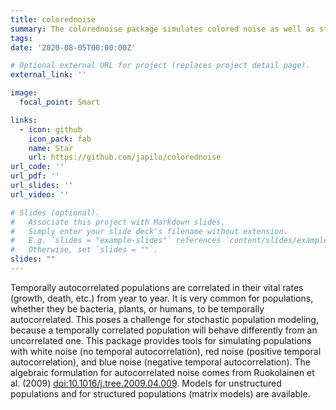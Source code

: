 ```yaml
---
title: colorednoise
summary: The colorednoise package simulates colored noise as well as structured and unstructured population models with colored noise.
tags:
date: '2020-08-05T00:00:00Z'

# Optional external URL for project (replaces project detail page).
external_link: ''

image:
  focal_point: Smart

links:
  - icon: github
    icon_pack: fab
    name: Star
    url: https://github.com/japilo/colorednoise
url_code: ''
url_pdf: ''
url_slides: ''
url_video: ''

# Slides (optional).
#   Associate this project with Markdown slides.
#   Simply enter your slide deck's filename without extension.
#   E.g. `slides = "example-slides"` references `content/slides/example-slides.md`.
#   Otherwise, set `slides = ""`.
slides: ""
---
```


Temporally autocorrelated populations are correlated in their vital rates (growth, death, etc.) from year to year. It is very common for populations, whether they be bacteria, plants, or humans, to be temporally autocorrelated. This poses a challenge for stochastic population modeling, because a temporally correlated population will behave differently from an uncorrelated one. This package provides tools for simulating populations with white noise (no temporal autocorrelation), red noise (positive temporal autocorrelation), and blue noise (negative temporal autocorrelation). The algebraic formulation for autocorrelated noise comes from Ruokolainen et al. (2009) <doi:10.1016/j.tree.2009.04.009>. Models for unstructured populations and for structured populations (matrix models) are available.
